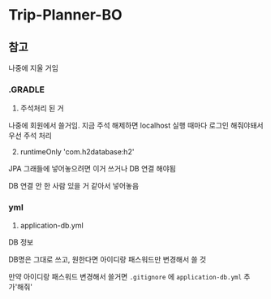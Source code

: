 # Trip-Planner-BO

## 참고
나중에 지울 거임

### .GRADLE
1. 주석처리 된 거
 
나중에 회원에서 쓸거임. 지금 주석 해제하면 localhost 실행 때마다 로그인 해줘야돼서 우선 주석 처리

2. runtimeOnly 'com.h2database:h2'

JPA 그래들에 넣어놓으려면 이거 쓰거나 DB 연결 해야됨

DB 연결 안 한 사람 있을 거 같아서 넣어놓음

### yml
1. application-db.yml

DB 정보

DB명은 그대로 쓰고, 원한다면 아이디랑 패스워드만 변경해서 쓸 것

만약 아이디랑 패스워드 변경해서 쓸거면 `.gitignore` 에 `application-db.yml` 추가'해줘'
